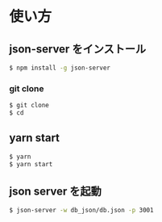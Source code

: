 # 使い方

## json-server をインストール
```sh
$ npm install -g json-server
```

### git clone
```sh
$ git clone
$ cd 
```

## yarn start
```sh 
$ yarn
$ yarn start
```

## json server を起動
```sh
$ json-server -w db_json/db.json -p 3001
```
